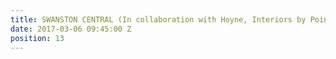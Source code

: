 ```yaml
---
title: SWANSTON CENTRAL (In collaboration with Hoyne, Interiors by Pointillism)
date: 2017-03-06 09:45:00 Z
position: 13
---
```


